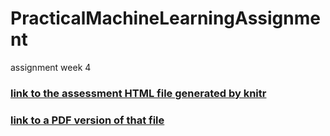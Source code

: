 # PracticalMachineLearningAssignment
assignment week 4

### [link to the assessment HTML file generated by knitr](assessment.html)
### [link to a PDF version of that file](assessment.pdf)
